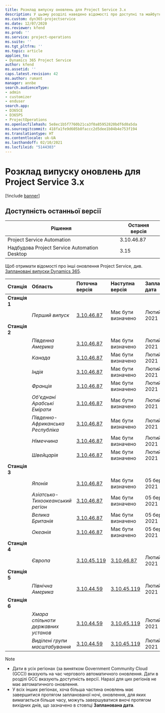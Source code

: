 ```yaml
---
title: Розклад випуску оновлень для Project Service 3.x
description: У цьому розділі наведено відомості про доступні та майбутні випуски Dynamics 365 Project Service Automation.
ms.custom: dyn365-projectservice
ms.date: 12/07/2020
ms.reviewer: kfend
ms.prod: ''
ms.service: project-operations
ms.suite: ''
ms.tgt_pltfrm: ''
ms.topic: article
applies_to:
- Dynamics 365 Project Service
author: kfend
ms.assetid: ''
caps.latest.revision: 42
ms.author: rumant
manager: annbe
search.audienceType:
- admin
- customizer
- enduser
search.app:
- D365CE
- D365PS
- ProjectOperations
ms.openlocfilehash: 5e8ec1b5f7760b21ca3f0a85952820bdf6d0a5da
ms.sourcegitcommit: 418fa1fe9d605b8faccc2d5dee1b04b4e753f194
ms.translationtype: HT
ms.contentlocale: uk-UA
ms.lasthandoff: 02/10/2021
ms.locfileid: "5144303"
---
```

# <a name="update-release-schedule-for-project-service-3x"></a>Розклад випуску оновлень для Project Service 3.x

[!include [banner](../includes/psa-now-project-operations.md)]

## <a name="latest-version-availability"></a>Доступність останньої версії

| Рішення  | Остання версія |
|-------|----|
| Project Service Automation    | 3.10.46.87 |
| Надбудова Project Service Automation Desktop                | 3.15          |

Щоб отримати відомості про інші оновлення Project Service, див. [Заплановані випуски Dynamics 365](https://docs.microsoft.com/dynamics365/release-plans/). 

| Станція  | Область | Поточна версія | Наступна версія |  Запланована дата
| :---   | :---   | :---   | :---   |:---   |         
|<strong>Станція 1</strong> | |  |  | |
| | <i>Перший випуск</i> | [3.10.46.87](whats-new-ur-28-5.md) | Має бути визначено | Лютий 19, 2021
|<strong>Станція 2</strong> | |  |  | |
| | <i>Південна Америка</i> | [3.10.46.87](whats-new-ur-28-5.md) | Має бути визначено | Лютий 26, 2021
| | <i>Канада</i> | [3.10.46.87](whats-new-ur-28-5.md) | Має бути визначено | Лютий 26, 2021
| | <i>Індія</i> | [3.10.46.87](whats-new-ur-28-5.md) | Має бути визначено | Лютий 26, 2021
| | <i>Франція</i> | [3.10.46.87](whats-new-ur-28-5.md) | Має бути визначено | Лютий 26, 2021
| | <i>Об'єднані Арабські Емірати</i> | [3.10.46.87](whats-new-ur-28-5.md) | Має бути визначено | Лютий 26, 2021
| | <i>Південно-Африканська Республіка</i> | [3.10.46.87](whats-new-ur-28-5.md) | Має бути визначено | Лютий 26, 2021
| | <i>Німеччина</i> | [3.10.46.87](whats-new-ur-28-5.md) | Має бути визначено | Лютий 26, 2021
| | <i>Швейцарія</i> | [3.10.46.87](whats-new-ur-28-5.md) | Має бути визначено | Лютий 26, 2021
|<strong>Станція 3</strong> | |  |  | |
| | <i>Японія</i> | [3.10.46.87](whats-new-ur-28-5.md) | Має бути визначено | 05 березня 2021
| | <i>Азіатсько-Тихоокеанський регіон</i> | [3.10.46.87](whats-new-ur-28-5.md) | Має бути визначено | 05 березня 2021
| | <i>Велика Британія</i> | [3.10.46.87](whats-new-ur-28-5.md) | Має бути визначено | 05 березня 2021
| | <i>Океанія</i> | [3.10.46.87](whats-new-ur-28-5.md) | Має бути визначено | 05 березня 2021
|<strong>Станція 4</strong> | |  |  | |
| | <i>Європа</i> | [3.10.45.119](whats-new-ur-27-5.md) | [3.10.46.87](whats-new-ur-28-5.md) | Лютий 19, 2021
|<strong>Станція 5</strong> | |  |  | |
| | <i>Північна Америка</i> | [3.10.44.59](whats-new-ur-26.md) | [3.10.45.119](whats-new-ur-27-5.md) | Лютий 12, 2021
|<strong>Станція 6</strong> | |  |  | |
| | <i>Хмара спільноти державних установ</i> | [3.10.44.59](whats-new-ur-26.md) | [3.10.45.119](whats-new-ur-27-5.md) | Лютий 12, 2021
| | <i>Виділені групи масштабування</i> | [3.10.44.59](whats-new-ur-26.md) | [3.10.45.119](whats-new-ur-27-5.md) | Лютий 19, 2021

>[!Note]
> - Дати в усіх регіонах (за винятком Government Community Cloud (GCC)) вказують на час чергового автоматичного оновлення. Дати в розділі GCC вказують доступність версії. Наразі для цих регіонів не має автоматичного оновлення.
> - У всіх інших регіонах, хоча більша частина оновлень має завершитися протягом запланованої ночі, оновлення, для яких вимагається більше часу, можуть завершуватися вночі протягом вихідних днів, що зазначено в стовпці **Запланована дата**.
